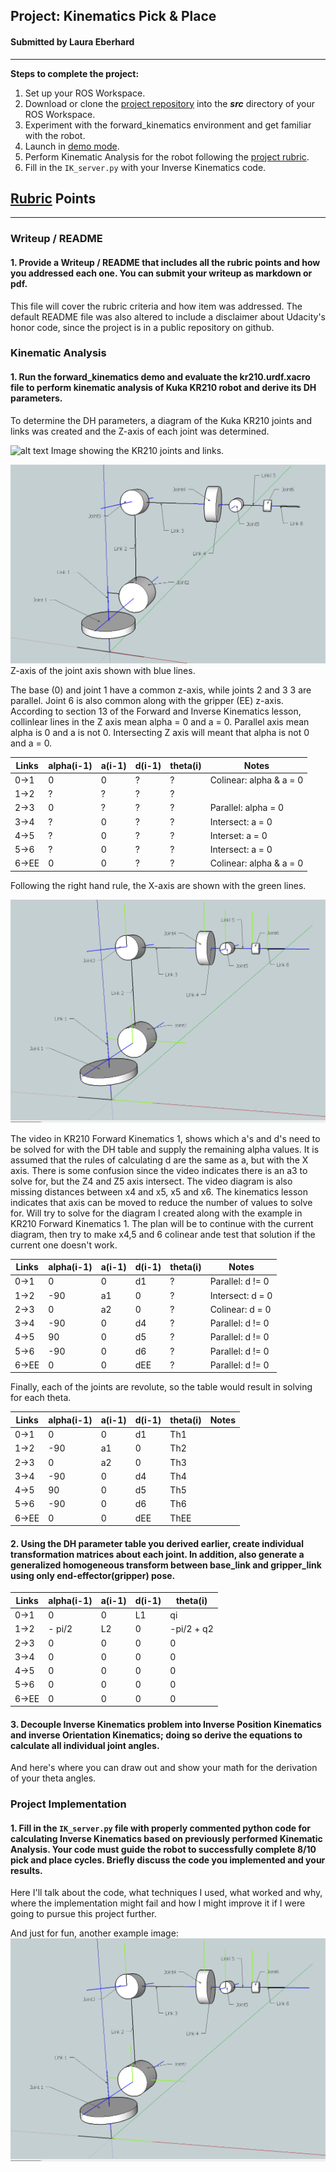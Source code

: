 ## Project: Kinematics Pick & Place
#### Submitted by Laura Eberhard

---

**Steps to complete the project:**  


1. Set up your ROS Workspace.
2. Download or clone the [project repository](https://github.com/udacity/RoboND-Kinematics-Project) into the ***src*** directory of your ROS Workspace.  
3. Experiment with the forward_kinematics environment and get familiar with the robot.
4. Launch in [demo mode](https://classroom.udacity.com/nanodegrees/nd209/parts/7b2fd2d7-e181-401e-977a-6158c77bf816/modules/8855de3f-2897-46c3-a805-628b5ecf045b/lessons/91d017b1-4493-4522-ad52-04a74a01094c/concepts/ae64bb91-e8c4-44c9-adbe-798e8f688193).
5. Perform Kinematic Analysis for the robot following the [project rubric](https://review.udacity.com/#!/rubrics/972/view).
6. Fill in the `IK_server.py` with your Inverse Kinematics code. 


[//]: # (Image References)

[image1]: ./misc_images/Robot_Figure.jpeg
[image2]: ./misc_images/Z-Axis.png
[image3]: ./misc_images/X-Axis.png

## [Rubric](https://review.udacity.com/#!/rubrics/972/view) Points 

---
### Writeup / README

#### 1. Provide a Writeup / README that includes all the rubric points and how you addressed each one.  You can submit your writeup as markdown or pdf.  

This file will cover the rubric criteria and how item was addressed. The default README file was also altered to include a disclaimer about Udacity's honor code, since the project is in a public repository on github.

### Kinematic Analysis
#### 1. Run the forward_kinematics demo and evaluate the kr210.urdf.xacro file to perform kinematic analysis of Kuka KR210 robot and derive its DH parameters.

To determine the DH parameters, a diagram of the Kuka KR210 joints and links was created and the Z-axis of each joint was determined.

![alt text][image1]
Image showing the KR210 joints and links.

![alt text][image2]
Z-axis of the joint axis shown with blue lines.

The base (0) and joint 1 have a common z-axis, while joints 2 and 3 3 are parallel. Joint 6 is also common along with the gripper (EE) z-axis. According to section 13 of the Forward and Inverse Kinematics lesson, collinlear lines in the Z axis mean alpha = 0 and a = 0. Parallel axis mean alpha is 0 and a is not 0. Intersecting Z axis will meant that alpha is not 0 and a = 0.

Links | alpha(i-1) | a(i-1) | d(i-1) | theta(i) | Notes
--- | --- | --- | --- | --- | ---
0->1 | 0 | 0 | ? | ? | Colinear: alpha & a = 0
1->2 | ? | ? | ? | ? | 
2->3 | 0 | ? | ? | ? | Parallel: alpha = 0
3->4 | ? | 0 | ? | ? | Intersect: a = 0
4->5 | ? | 0 | ? | ? | Interset: a = 0
5->6 | ? | 0 | ? | ? | Intersect: a = 0
6->EE | 0 | 0 | ? | ? | Colinear: alpha & a = 0

Following the right hand rule, the X-axis are shown with the green lines.

![alt text][image3]

The video in KR210 Forward Kinematics 1, shows which a's and d's need to be solved for with the DH table and supply the remaining alpha values. It is assumed that the rules of calculating d are the same as a, but with the X axis. There is some confusion since the video indicates there is an a3 to solve for, but the Z4 and Z5 axis intersect. The video diagram is also missing distances between x4 and x5, x5 and x6. The kinematics lesson indicates that axis can be moved to reduce the number of values to solve for. Will try to solve for the diagram I created along with the example in KR210 Forward Kinematics 1. The plan will be to continue with the current diagram, then try to make x4,5 and 6 colinear ande test that solution if the current one doesn't work.

Links | alpha(i-1) | a(i-1) | d(i-1) | theta(i) | Notes
--- | --- | --- | --- | --- | ---
0->1 | 0 | 0 | d1 | ? |  Parallel: d != 0
1->2 | -90 | a1 | 0 | ? | Intersect: d = 0
2->3 | 0 | a2 | 0 | ? | Colinear: d = 0 
3->4 | -90 | 0 | d4 | ? | Parallel: d != 0
4->5 | 90 | 0 | d5 | ? | Parallel: d != 0
5->6 | -90 | 0 | d6 | ? | Parallel: d != 0
6->EE | 0 | 0 | dEE | ? | Parallel: d != 0


Finally, each of the joints are revolute, so the table would result in solving for each theta.

Links | alpha(i-1) | a(i-1) | d(i-1) | theta(i) | Notes
--- | --- | --- | --- | --- | ---
0->1 | 0 | 0 | d1 | Th1 |  
1->2 | -90 | a1 | 0 | Th2 | 
2->3 | 0 | a2 | 0 | Th3 |  
3->4 | -90 | 0 | d4 | Th4 | 
4->5 | 90 | 0 | d5 | Th5 | 
5->6 | -90 | 0 | d6 | Th6 | 
6->EE | 0 | 0 | dEE | ThEE | 



#### 2. Using the DH parameter table you derived earlier, create individual transformation matrices about each joint. In addition, also generate a generalized homogeneous transform between base_link and gripper_link using only end-effector(gripper) pose.

Links | alpha(i-1) | a(i-1) | d(i-1) | theta(i)
--- | --- | --- | --- | ---
0->1 | 0 | 0 | L1 | qi
1->2 | - pi/2 | L2 | 0 | -pi/2 + q2
2->3 | 0 | 0 | 0 | 0
3->4 |  0 | 0 | 0 | 0
4->5 | 0 | 0 | 0 | 0
5->6 | 0 | 0 | 0 | 0
6->EE | 0 | 0 | 0 | 0


#### 3. Decouple Inverse Kinematics problem into Inverse Position Kinematics and inverse Orientation Kinematics; doing so derive the equations to calculate all individual joint angles.

And here's where you can draw out and show your math for the derivation of your theta angles. 



### Project Implementation

#### 1. Fill in the `IK_server.py` file with properly commented python code for calculating Inverse Kinematics based on previously performed Kinematic Analysis. Your code must guide the robot to successfully complete 8/10 pick and place cycles. Briefly discuss the code you implemented and your results. 


Here I'll talk about the code, what techniques I used, what worked and why, where the implementation might fail and how I might improve it if I were going to pursue this project further.  


And just for fun, another example image:
![alt text][image3]


